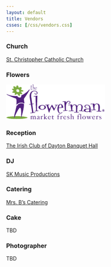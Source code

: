 ```yaml
---
layout: default
title: Vendors
csses: [/css/vendors.css]
---
```


### Church

[St. Christopher Catholic Church](http://church.stchristopheronline.com/)

### Flowers

[![Flowerman](/images/flower-man.png)](http://flowermanflowers.com/)

### Reception

[The Irish Club of Dayton Banquet Hall](http://www.irishclubdayton.com/)

### DJ

[SK Music Productions](http://www.skmusicproductions.com/)

### Catering

[Mrs. B’s Catering](http://mrsbscatering.com/)

### Cake

TBD

### Photographer

TBD
